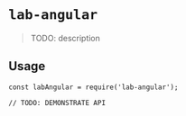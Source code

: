 # `lab-angular`

> TODO: description

## Usage

```
const labAngular = require('lab-angular');

// TODO: DEMONSTRATE API
```
